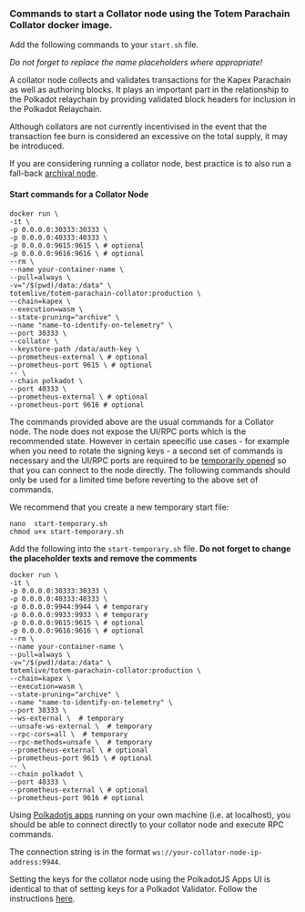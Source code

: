 ### Commands to start a Collator node using the Totem Parachain Collator docker image.

Add the following commands to your `start.sh` file. 

_Do not forget to replace the name placeholders where appropriate!_

A collator node collects and validates transactions for the Kapex Parachain as well as authoring blocks. It plays an important part in the relationship to the Polkadot relaychain by providing validated block headers for inclusion in the Polkadot Relaychain.

Although collators are not currently incentivised in the event that the transaction fee burn is considered an excessive on the total supply, it may be introduced.

If you are considering running a collator node, best practice is to also run a fall-back [archival node](nodes-docs/howto-docker-archivenode).

#### Start commands for a Collator Node

```shell
docker run \
-it \
-p 0.0.0.0:30333:30333 \
-p 0.0.0.0:40333:40333 \
-p 0.0.0.0:9615:9615 \ # optional
-p 0.0.0.0:9616:9616 \ # optional
--rm \
--name your-container-name \
--pull=always \
-v="/$(pwd)/data:/data" \
totemlive/totem-parachain-collator:production \
--chain=kapex \
--execution=wasm \
--state-pruning="archive" \
--name "name-to-identify-on-telemetry" \
--port 30333 \
--collator \
--keystore-path /data/auth-key \
--prometheus-external \ # optional
--prometheus-port 9615 \ # optional
-- \
--chain polkadot \
--port 40333 \
--prometheus-external \ # optional
--prometheus-port 9616 # optional
```

The commands provided above are the usual commands for a Collator node. The node does not expose the UI/RPC ports which is the recommended state. However in certain speecific use cases - for example when you need to rotate the signing keys - a second set of commands is necessary and the UI/RPC ports are required to be [temporarily opened](nodes-docs/ports?id=collator-node-with-ui-and-rpc-access) so that you can connect to the node directly. The following commands should only be used for a limited time before reverting to the above set of commands.

We recommend that you create a new temporary start file:

```shell
nano  start-temporary.sh
chmod u+x start-temporary.sh
```
Add the following into the `start-temporary.sh` file. **Do not forget to change the placeholder texts and remove the comments**

```shell
docker run \
-it \
-p 0.0.0.0:30333:30333 \
-p 0.0.0.0:40333:40333 \
-p 0.0.0.0:9944:9944 \ # temporary
-p 0.0.0.0:9933:9933 \ # temporary
-p 0.0.0.0:9615:9615 \ # optional
-p 0.0.0.0:9616:9616 \ # optional
--rm \
--name your-container-name \
--pull=always \
-v="/$(pwd)/data:/data" \
totemlive/totem-parachain-collator:production \
--chain=kapex \
--execution=wasm \
--state-pruning="archive" \
--name "name-to-identify-on-telemetry" \
--port 30333 \
--ws-external \  # temporary
--unsafe-ws-external \  # temporary
--rpc-cors=all \  # temporary
--rpc-methods=unsafe \  # temporary
--prometheus-external \ # optional
--prometheus-port 9615 \ # optional
-- \
--chain polkadot \
--port 40333 \
--prometheus-external \ # optional
--prometheus-port 9616 # optional
```

Using [Polkadotjs apps](https://github.com/polkadot-js/apps) running on your own machine (i.e. at localhost), you should be able to connect directly to your collator node and execute RPC commands.

The connection string is in the format `ws://your-collator-node-ip-address:9944`.

Setting the keys for the collator node using the PolkadotJS Apps UI is identical to that of setting keys for a Polkadot Validator. Follow the instructions [here](https://wiki.polkadot.network/docs/maintain-guides-how-to-validate-polkadot#generating-the-session-keys).